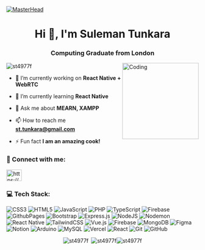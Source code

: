 [![MasterHead](https://www.asapdevelopers.com/wp-content/uploads/2020/01/Asap_React_140120.jpg)](https://www.linkedin.com/in/sule-tunkara/)
<h1 align="center">Hi 👋, I'm Suleman Tunkara</h1>
<h3 align="center">Computing Graduate from London</h3>
<img align="right" alt="Coding" width="200" height="200" src="https://media4.giphy.com/media/v1.Y2lkPTc5MGI3NjExMTF4aHF5M3kxMGhnZjN0Y3hxazBlcWVqaDdlZDVwbTQ4OW8zZG40cyZlcD12MV9naWZzX3NlYXJjaCZjdD1n/bGgsc5mWoryfgKBx1u/giphy.gif">

<p align="left"> <img src="https://komarev.com/ghpvc/?username=st4977f&label=Profile%20views&color=0e75b6&style=flat" alt="st4977f" /> </p>

- 🔭 I’m currently working on **React Native + WebRTC**

- 🌱 I’m currently learning **React Native**

- 💬 Ask me about **MEARN, XAMPP**

- 📫 How to reach me **st.tunkara@gmail.com**

- ⚡ Fun fact **I am an amazing cook!**

<h3 align="left">🔗 Connect with me:</h3>
<p align="left">
<a href="https://www.linkedin.com/in/sule-tunkara/" target="blank"><img align="center" src="https://raw.githubusercontent.com/rahuldkjain/github-profile-readme-generator/master/src/images/icons/Social/linked-in-alt.svg" alt="https://www.linkedin.com/in/sule-tunkara/" height="30" width="40" /></a>
</p>

<h3 align="left">💻 Tech Stack:</h3>

![CSS3](https://img.shields.io/badge/css3-%231572B6.svg?style=for-the-badge&logo=css3&logoColor=white) ![HTML5](https://img.shields.io/badge/html5-%23E34F26.svg?style=for-the-badge&logo=html5&logoColor=white) ![JavaScript](https://img.shields.io/badge/javascript-%23323330.svg?style=for-the-badge&logo=javascript&logoColor=%23F7DF1E) ![PHP](https://img.shields.io/badge/php-%23777BB4.svg?style=for-the-badge&logo=php&logoColor=white) ![TypeScript](https://img.shields.io/badge/typescript-%23007ACC.svg?style=for-the-badge&logo=typescript&logoColor=white) ![Firebase](https://img.shields.io/badge/firebase-%23039BE5.svg?style=for-the-badge&logo=firebase) ![GithubPages](https://img.shields.io/badge/github%20pages-121013?style=for-the-badge&logo=github&logoColor=white) ![Bootstrap](https://img.shields.io/badge/bootstrap-%238511FA.svg?style=for-the-badge&logo=bootstrap&logoColor=white) ![Express.js](https://img.shields.io/badge/express.js-%23404d59.svg?style=for-the-badge&logo=express&logoColor=%2361DAFB) ![NodeJS](https://img.shields.io/badge/node.js-6DA55F?style=for-the-badge&logo=node.js&logoColor=white) ![Nodemon](https://img.shields.io/badge/NODEMON-%23323330.svg?style=for-the-badge&logo=nodemon&logoColor=%BBDEAD) ![React Native](https://img.shields.io/badge/react_native-%2320232a.svg?style=for-the-badge&logo=react&logoColor=%2361DAFB) ![TailwindCSS](https://img.shields.io/badge/tailwindcss-%2338B2AC.svg?style=for-the-badge&logo=tailwind-css&logoColor=white) ![Vue.js](https://img.shields.io/badge/vue.js-%2335495e.svg?style=for-the-badge&logo=vuedotjs&logoColor=%234FC08D) ![Firebase](https://img.shields.io/badge/firebase-a08021?style=for-the-badge&logo=firebase&logoColor=ffcd34) ![MongoDB](https://img.shields.io/badge/MongoDB-%234ea94b.svg?style=for-the-badge&logo=mongodb&logoColor=white) ![Figma](https://img.shields.io/badge/figma-%23F24E1E.svg?style=for-the-badge&logo=figma&logoColor=white) ![Notion](https://img.shields.io/badge/Notion-%23000000.svg?style=for-the-badge&logo=notion&logoColor=white) ![Arduino](https://img.shields.io/badge/-Arduino-00979D?style=for-the-badge&logo=Arduino&logoColor=white) ![MySQL](https://img.shields.io/badge/mysql-4479A1.svg?style=for-the-badge&logo=mysql&logoColor=white) ![Vercel](https://img.shields.io/badge/vercel-%23000000.svg?style=for-the-badge&logo=vercel&logoColor=white) ![React](https://img.shields.io/badge/react-%2320232a.svg?style=for-the-badge&logo=react&logoColor=%2361DAFB) ![Git](https://img.shields.io/badge/git-%23F05033.svg?style=for-the-badge&logo=git&logoColor=white) ![GitHub](https://img.shields.io/badge/github-%23121011.svg?style=for-the-badge&logo=github&logoColor=white)

<div style="display:flex;flex-direction:row;justify-content:center;">
<img align="left" src="https://github-readme-stats.vercel.app/api/top-langs?username=st4977f&show_icons=true&locale=en&layout=compact" alt="st4977f" /><br/>
&nbsp;<img align="center" src="https://github-readme-stats.vercel.app/api?username=st4977f&show_icons=true&locale=en" alt="st4977f" /><br/>
<img align="center" src="https://github-readme-streak-stats.herokuapp.com/?user=st4977f&" alt="st4977f" />
</div>
